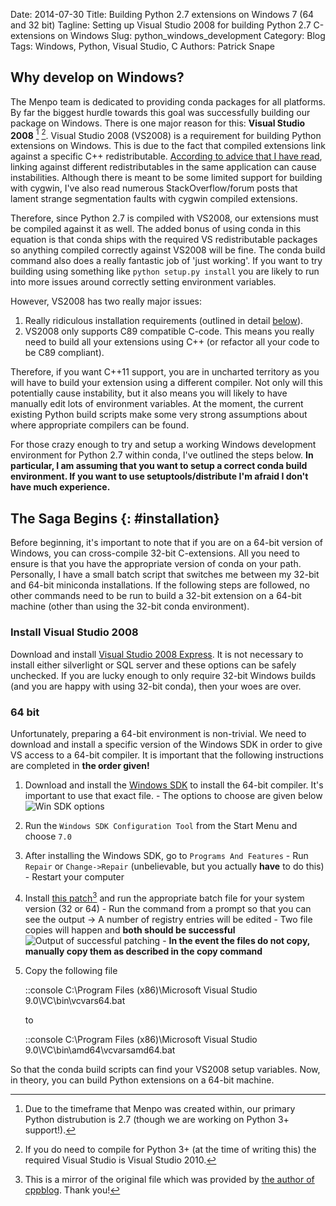Date: 2014-07-30
Title: Building Python 2.7 extensions on Windows 7 (64 and 32 bit)
Tagline: Setting up Visual Studio 2008 for building Python 2.7 C-extensions on Windows
Slug: python_windows_development
Category: Blog
Tags: Windows, Python, Visual Studio, C
Authors: Patrick Snape

## Why develop on Windows?
The Menpo team is dedicated to providing conda packages for all platforms. By far the biggest hurdle towards this goal was successfully building our package on Windows. There is one major reason for this: **Visual Studio 2008** [^1] [^2]. Visual Studio 2008 (VS2008) is a requirement for building Python extensions on Windows. This is due to the fact that compiled extensions link against a specific C++ redistributable. [According to advice that I have read](http://stackoverflow.com/questions/15311492/linking-libs-compiled-against-msvcrt-dll-into-a-visual-studio-10-c-app), linking against different redistributables in the same application can cause instabilities. Although there is meant to be some limited support for building with cygwin, I've also read numerous StackOverflow/forum posts that lament strange segmentation faults with cygwin compiled extensions. 

Therefore, since Python 2.7 is compiled with VS2008, our extensions must be compiled against it as well. The added bonus of using conda in this equation is that conda ships with the required VS redistributable packages so anything compiled correctly against VS2008 will be fine. The conda build command also does a really fantastic job of 'just working'. If you want to try building using something like ``python setup.py install`` you are likely to run into more issues around correctly setting environment variables.

However, VS2008 has two really major issues:

  1. Really ridiculous installation requirements (outlined in detail [below](#installation)).
  2. VS2008 only supports C89 compatible C-code. This means you really need to build all your extensions using C++ (or refactor all your code to be C89 compliant).

Therefore, if you want C++11 support, you are in uncharted territory as you will have to build your extension using a different compiler. Not only will this potentially cause instability, but it also means you will likely to have manually edit lots of environment variables. At the moment, the current existing Python build scripts make some very strong assumptions about where appropriate compilers can be found.

For those crazy enough to try and setup a working Windows development environment for Python 2.7 within conda, I've outlined the steps below. **In particular, I am assuming that you want to setup a correct conda build environment. If you want to use setuptools/distribute I'm afraid I don't have much experience.**

[^1]: Due to the timeframe that Menpo was created within, our primary Python distrubution is 2.7 (though we are working on Python 3+ support!).
[^2]: If you do need to compile for Python 3+ (at the time of writing this) the required Visual Studio is Visual Studio 2010.

## The Saga Begins {: #installation}
Before beginning, it's important to note that if you are on a 64-bit version of Windows, you can cross-compile 32-bit C-extensions. All you need to ensure is that you have the appropriate version of conda on your path. Personally, I have a small batch script that switches me between my 32-bit and 64-bit miniconda installations. If the following steps are followed, no other commands need to be run to build a 32-bit extension on a 64-bit machine (other than using the 32-bit conda environment).

### Install Visual Studio 2008
Download and install [Visual Studio 2008 Express](http://go.microsoft.com/?linkid=7729279). It is not necessary to install either silverlight or SQL server and these options can be safely unchecked. If you are lucky enough to only require 32-bit Windows builds (and you are happy with using 32-bit conda), then your woes are over.

### 64 bit
Unfortunately, preparing a 64-bit environment is non-trivial. We need to download and install a specific version of the Windows SDK in order to give VS access to a 64-bit compiler. It is important that the following instructions are completed in **the order given!**

  1. Download and install the [Windows SDK](http://www.microsoft.com/en-ca/download/details.aspx?id=3138) to install the 64-bit compiler. It's important to use that exact file.
    - The options to choose are given below ![Win SDK options]({filename}/articles/images/winsdk_options.png)
  2. Run the ``Windows SDK Configuration Tool`` from the Start Menu and choose ``7.0``
  3. After installing the Windows SDK, go to ``Programs And Features``
    - Run `Repair` or `Change->Repair` (unbelievable, but you actually **have** to do this)
    - Restart your computer
  4. Install [this patch]({filename}/articles/files/VCE64BIT_WIN7SDK.zip)[^3] and run the appropriate batch file for your system version (32 or 64)
    - Run the command from a prompt so that you can see the output -> A number of registry entries will be edited
    - Two file copies will happen and **both should be successful** ![Output of successful patching]({filename}/articles/images/successful_patch.png)
    - **In the event the files do not copy, manually copy them as described in the copy command**
  5. Copy the following file

        ::console
        C:\Program Files (x86)\Microsoft Visual Studio 9.0\VC\bin\vcvars64.bat

     to

        ::console
        C:\Program Files (x86)\Microsoft Visual Studio 9.0\VC\bin\amd64\vcvarsamd64.bat

So that the conda build scripts can find your VS2008 setup variables. Now, in theory, you can build Python extensions on a 64-bit machine.

[^3]: This is a mirror of the original file which was provided by [the author of cppblog](http://www.cppblog.com/xcpp/archive/2009/09/09/vc2008express_64bit_win7sdk.html). Thank you!
